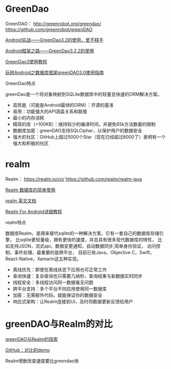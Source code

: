 


# GreenDao

GreenDAO：
http://greenrobot.org/greendao/
https://github.com/greenrobot/greenDAO

[Android实战——GreenDao3.2的使用，爱不释手](https://blog.csdn.net/qq_30379689/article/details/54410838)

[Android框架之路——GreenDao3.2.2的使用](https://blog.csdn.net/bskfnvjtlyzmv867/article/details/71250101)

[GreenDao3使用教程](https://blog.csdn.net/qq_36699930/article/details/81540781)

[玩转Android之数据库框架greenDAO3.0使用指南](https://blog.csdn.net/u012702547/article/details/52226163)

GreenDao特点

greenDao是一个将对象映射到SQLite数据库中的轻量且快速的ORM解决方案。

- 高性能（可能是Android最快的ORM）：开源的基准
- 易用：功能强大的API涵盖关系和联接
- 最小的内存消耗
- 精简的库（<100KB）：维持较少的编译时间，并避免65k方法数量的限制
- 数据库加密：greenDAO支持SQLCipher，以保护用户的数据安全
- 强大的社区：GitHub上超过5000个Star（现在已经超过8000了）表明有一个强大和积极的社区


# realm

Realm：
https://realm.io/cn/
https://github.com/realm/realm-java

[Realm 数据库的简单使用](https://blog.csdn.net/hedong_77/article/details/53167774)

[realm 英文文档]( https://realm.io/docs/java/latest/)

[Realm For Android详细教程](http://www.cnblogs.com/RaphetS/p/5996265.html)

realm特点

数据库Realm，是用来替代sqlite的一种解决方案，它有一套自己的数据库存储引擎，
比sqlite更轻量级，拥有更快的速度，并且具有很多现代数据库的特性，
比如支持JSON，流式api，数据变更通知，自动数据同步,简单身份验证，
访问控制，事件处理，最重要的是跨平台，
目前已有Java，Objective C，Swift，React-Native，Xamarin这五种实现。

- 离线优先：即使在离线状态下应用也可正常工作
- 查询快速：复杂查询也只需要几纳秒，查询结果与新数据实时同步
- 线程安全：多线程访问同一数据毫无问题
- 跨平台支持：多个平台不同应用使用同一数据库
- 加密：无需额外代码，就能保证你的数据安全
- 响应式架构：让Realm连接到UI，及时将数据更新反馈给用户


# greenDAO与Realm的对比

[greenDAO与Realm的探索](https://blog.csdn.net/w2_2015/article/details/74452552)

[GitHub：对比的demo](https://github.com/xiaoniu/Database)

Realm增删改查速度要比greendao快



